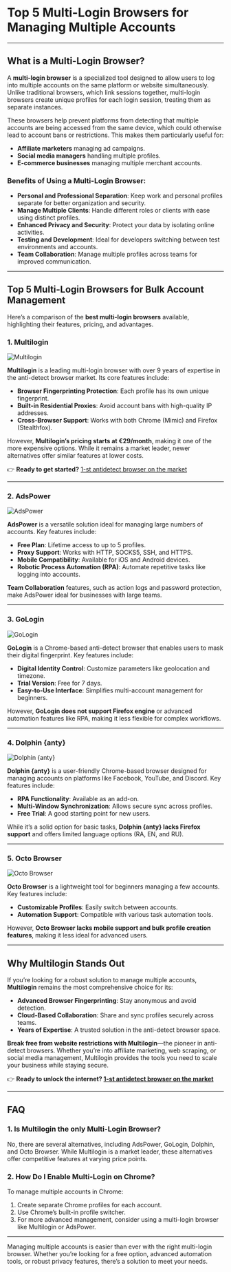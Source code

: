 # Top 5 Multi-Login Browsers for Managing Multiple Accounts

---

## What is a Multi-Login Browser?

A **multi-login browser** is a specialized tool designed to allow users to log into multiple accounts on the same platform or website simultaneously. Unlike traditional browsers, which link sessions together, multi-login browsers create unique profiles for each login session, treating them as separate instances.

These browsers help prevent platforms from detecting that multiple accounts are being accessed from the same device, which could otherwise lead to account bans or restrictions. This makes them particularly useful for:

- **Affiliate marketers** managing ad campaigns.
- **Social media managers** handling multiple profiles.
- **E-commerce businesses** managing multiple merchant accounts.

### Benefits of Using a Multi-Login Browser:

- **Personal and Professional Separation**: Keep work and personal profiles separate for better organization and security.
- **Manage Multiple Clients**: Handle different roles or clients with ease using distinct profiles.
- **Enhanced Privacy and Security**: Protect your data by isolating online activities.
- **Testing and Development**: Ideal for developers switching between test environments and accounts.
- **Team Collaboration**: Manage multiple profiles across teams for improved communication.

---

## Top 5 Multi-Login Browsers for Bulk Account Management

Here’s a comparison of the **best multi-login browsers** available, highlighting their features, pricing, and advantages.

### 1. Multilogin

![Multilogin](https://img.adspower.net/top-browser/9c/868961ed445ae803f4982e560d4422.png)

**Multilogin** is a leading multi-login browser with over 9 years of expertise in the anti-detect browser market. Its core features include:

- **Browser Fingerprinting Protection**: Each profile has its own unique fingerprint.
- **Built-in Residential Proxies**: Avoid account bans with high-quality IP addresses.
- **Cross-Browser Support**: Works with both Chrome (Mimic) and Firefox (Stealthfox).

However, **Multilogin’s pricing starts at €29/month**, making it one of the more expensive options. While it remains a market leader, newer alternatives offer similar features at lower costs.

👉 **Ready to get started?** [1-st antidetect browser on the market](https://bit.ly/multIlogin)

---

### 2. AdsPower

![AdsPower](https://img.adspower.net/top-browser/95/fcff34f60ebcb267acca71b26d19fc.png)

**AdsPower** is a versatile solution ideal for managing large numbers of accounts. Key features include:

- **Free Plan**: Lifetime access to up to 5 profiles.
- **Proxy Support**: Works with HTTP, SOCKS5, SSH, and HTTPS.
- **Mobile Compatibility**: Available for iOS and Android devices.
- **Robotic Process Automation (RPA)**: Automate repetitive tasks like logging into accounts.

**Team Collaboration** features, such as action logs and password protection, make AdsPower ideal for businesses with large teams.

---

### 3. GoLogin

![GoLogin](https://img.adspower.net/top-browser/52/6e7c6350c4588325186e487a4e2a7a.png)

**GoLogin** is a Chrome-based anti-detect browser that enables users to mask their digital fingerprint. Key features include:

- **Digital Identity Control**: Customize parameters like geolocation and timezone.
- **Trial Version**: Free for 7 days.
- **Easy-to-Use Interface**: Simplifies multi-account management for beginners.

However, **GoLogin does not support Firefox engine** or advanced automation features like RPA, making it less flexible for complex workflows.

---

### 4. Dolphin {anty}

![Dolphin {anty}](https://img.adspower.net/top-browser/d7/1309f43c003cd35e4d7ad3db33869f.png)

**Dolphin {anty}** is a user-friendly Chrome-based browser designed for managing accounts on platforms like Facebook, YouTube, and Discord. Key features include:

- **RPA Functionality**: Available as an add-on.
- **Multi-Window Synchronization**: Allows secure sync across profiles.
- **Free Trial**: A good starting point for new users.

While it’s a solid option for basic tasks, **Dolphin {anty} lacks Firefox support** and offers limited language options (RA, EN, and RU).

---

### 5. Octo Browser

![Octo Browser](https://img.adspower.net/top-browser/cd/8b727c6158462012ae9930f511b657.png)

**Octo Browser** is a lightweight tool for beginners managing a few accounts. Key features include:

- **Customizable Profiles**: Easily switch between accounts.
- **Automation Support**: Compatible with various task automation tools.

However, **Octo Browser lacks mobile support and bulk profile creation features**, making it less ideal for advanced users.

---

## Why Multilogin Stands Out

If you’re looking for a robust solution to manage multiple accounts, **Multilogin** remains the most comprehensive choice for its:

- **Advanced Browser Fingerprinting**: Stay anonymous and avoid detection.
- **Cloud-Based Collaboration**: Share and sync profiles securely across teams.
- **Years of Expertise**: A trusted solution in the anti-detect browser space.

**Break free from website restrictions with Multilogin**—the pioneer in anti-detect browsers. Whether you’re into affiliate marketing, web scraping, or social media management, Multilogin provides the tools you need to scale your business while staying secure.

👉 **Ready to unlock the internet? [1-st antidetect browser on the market](https://bit.ly/multIlogin)**

---

## FAQ

### 1. Is Multilogin the only Multi-Login Browser?

No, there are several alternatives, including AdsPower, GoLogin, Dolphin, and Octo Browser. While Multilogin is a market leader, these alternatives offer competitive features at varying price points.

### 2. How Do I Enable Multi-Login on Chrome?

To manage multiple accounts in Chrome:
1. Create separate Chrome profiles for each account.
2. Use Chrome’s built-in profile switcher.
3. For more advanced management, consider using a multi-login browser like Multilogin or AdsPower.

---

Managing multiple accounts is easier than ever with the right multi-login browser. Whether you’re looking for a free option, advanced automation tools, or robust privacy features, there’s a solution to meet your needs.
